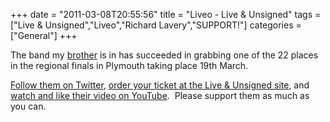 +++
date = "2011-03-08T20:55:56"
title = "Liveo - Live & Unsigned"
tags = ["Live &amp; Unsigned","Liveo","Richard Lavery","SUPPORT!"]
categories = ["General"]
+++

The band my [brother][1] is in has succeeded in grabbing one of the 22 places in the regional finals in Plymouth taking place 19th March.




[Follow them on Twitter][2], [order your ticket at the Live &amp; Unsigned site][3], and [watch and like their video on YouTube][4].  Please support them as much as you can.

  [1]: http://punk77mouth.wordpress.com/
  [2]: https://twitter.com/LiveoBand
  [3]: http://www.liveandunsigned.uk.com/live_shows
  [4]: http://www.youtube.com/watch?v=pPsS18h--fQ

